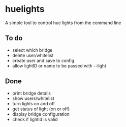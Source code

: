 # huelights

A simple tool to control hue lights from the command line

## To do
- select which bridge
- delete user/whitelist
- create user and save to config
- allow lightID or name to be passed with --light

## Done
- print bridge details
- show users/whitelist
- turn lights on and off
- get status of light (on or off)
- display bridge configuration
- check if lightid is valid
